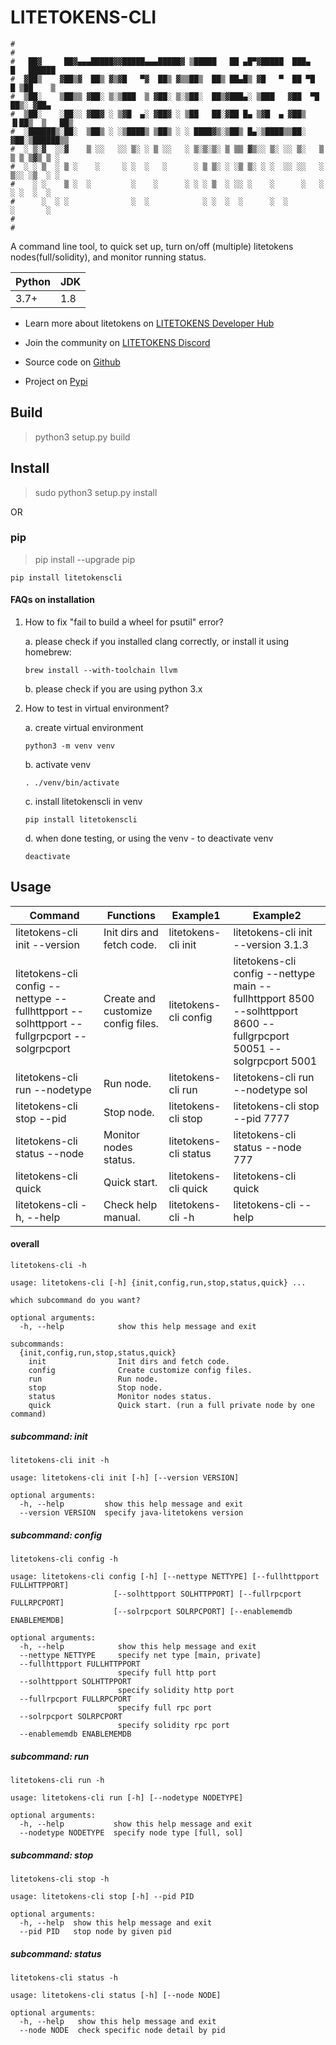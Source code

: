 # LITETOKENS-CLI
```
#
#
#   ██▓     ██▓▄▄▄█████▓▓█████▄▄▄█████▓ ▒█████   ██ ▄█▀▓█████  ███▄    █   ██████ 
#  ▓██▒    ▓██▒▓  ██▒ ▓▒▓█   ▀▓  ██▒ ▓▒▒██▒  ██▒ ██▄█▒ ▓█   ▀  ██ ▀█   █ ▒██    ▒ 
#  ▒██░    ▒██▒▒ ▓██░ ▒░▒███  ▒ ▓██░ ▒░▒██░  ██▒▓███▄░ ▒███   ▓██  ▀█ ██▒░ ▓██▄   
#  ▒██░    ░██░░ ▓██▓ ░ ▒▓█  ▄░ ▓██▓ ░ ▒██   ██░▓██ █▄ ▒▓█  ▄ ▓██▒  ▐▌██▒  ▒   ██▒
#  ░██████▒░██░  ▒██▒ ░ ░▒████▒ ▒██▒ ░ ░ ████▓▒░▒██▒ █▄░▒████▒▒██░   ▓██░▒██████▒▒
#  ░ ▒░▓  ░░▓    ▒ ░░   ░░ ▒░ ░ ▒ ░░   ░ ▒░▒░▒░ ▒ ▒▒ ▓▒░░ ▒░ ░░ ▒░   ▒ ▒ ▒ ▒▓▒ ▒ ░
#  ░ ░ ▒  ░ ▒ ░    ░     ░ ░  ░   ░      ░ ▒ ▒░ ░ ░▒ ▒░ ░ ░  ░░ ░░   ░ ▒░░ ░▒  ░ ░
#    ░ ░    ▒ ░  ░         ░    ░      ░ ░ ░ ▒  ░ ░░ ░    ░      ░   ░ ░ ░  ░  ░  
#      ░  ░ ░              ░  ░            ░ ░  ░  ░      ░  ░         ░       ░  
#                                                                                 
#
```

A command line tool, to quick set up, turn on/off (multiple) litetokens nodes(full/solidity), and monitor running status.

| Python | JDK |
|--------|-----|
| 3.7+   | 1.8 |

* Learn more about litetokens on [LITETOKENS Developer Hub](https://developers.litetokens.org/docs/full-node)

* Join the community on [LITETOKENS Discord](https://discord.gg/GsRgsTD)

* Source code on [Github](https://github.com/litetokens/litetokens-cli)

* Project on [Pypi](https://pypi.org/project/litetokenscli/)

## Build

> python3 setup.py build

## Install

> sudo python3 setup.py install

OR

### pip

> pip install --upgrade pip

```
pip install litetokenscli
```

#### FAQs on installation

1. How to fix "fail to build a wheel for psutil" error?

    a. please check if you installed clang correctly, or install it using homebrew:

    ```
    brew install --with-toolchain llvm
    ```

    b. please check if you are using python 3.x

2. How to test in virtual environment?
    
    a. create virtual environment

    ```
    python3 -m venv venv
    ```

    b. activate venv

    ```
    . ./venv/bin/activate
    ```

    c. install litetokenscli in venv

    ```
    pip install litetokenscli
    ```

    d. when done testing, or using the venv - to deactivate venv

    ```
    deactivate
    ```

## Usage

| Command                                                                              | Functions                          | Example1        | Example2                                                                                                      |
|--------------------------------------------------------------------------------------|------------------------------------|-----------------|---------------------------------------------------------------------------------------------------------------|
| litetokens-cli init --version                                                              | Init dirs and fetch code.          | litetokens-cli init   | litetokens-cli init --version 3.1.3                                                                                 |
| litetokens-cli config --nettype --fullhttpport --solhttpport --fullgrpcport --solgrpcport  | Create and customize config files. | litetokens-cli config | litetokens-cli config --nettype main --fullhttpport 8500 --solhttpport 8600 --fullgrpcport 50051 --solgrpcport 5001 |
| litetokens-cli run --nodetype                                                              | Run node.                          | litetokens-cli run    | litetokens-cli run --nodetype sol                                                                                   |
| litetokens-cli stop --pid                                                                  | Stop node.                         | litetokens-cli stop   | litetokens-cli stop --pid 7777                                                                                      |
| litetokens-cli status --node                                                               | Monitor nodes status.              | litetokens-cli status | litetokens-cli status --node 777                                                                                    |
| litetokens-cli quick                                                                       | Quick start.                       | litetokens-cli quick  | litetokens-cli quick                                                                                                |
| litetokens-cli -h, --help                                                                  | Check help manual.                 | litetokens-cli -h     | litetokens-cli --help                                                                                               |
#### overall

```
litetokens-cli -h
```
```
usage: litetokens-cli [-h] {init,config,run,stop,status,quick} ...

which subcommand do you want?

optional arguments:
  -h, --help            show this help message and exit

subcommands:
  {init,config,run,stop,status,quick}
    init                Init dirs and fetch code.
    config              Create customize config files.
    run                 Run node.
    stop                Stop node.
    status              Monitor nodes status.
    quick               Quick start. (run a full private node by one command)
```

##### subcommand: init

```
litetokens-cli init -h
```
```
usage: litetokens-cli init [-h] [--version VERSION]

optional arguments:
  -h, --help         show this help message and exit
  --version VERSION  specify java-litetokens version
```

##### subcommand: config

```
litetokens-cli config -h
```
```
usage: litetokens-cli config [-h] [--nettype NETTYPE] [--fullhttpport FULLHTTPPORT]
                       [--solhttpport SOLHTTPPORT] [--fullrpcport FULLRPCPORT]
                       [--solrpcport SOLRPCPORT] [--enablememdb ENABLEMEMDB]

optional arguments:
  -h, --help            show this help message and exit
  --nettype NETTYPE     specify net type [main, private]
  --fullhttpport FULLHTTPPORT
                        specify full http port
  --solhttpport SOLHTTPPORT
                        specify solidity http port
  --fullrpcport FULLRPCPORT
                        specify full rpc port
  --solrpcport SOLRPCPORT
                        specify solidity rpc port
  --enablememdb ENABLEMEMDB
```

##### subcommand: run

```
litetokens-cli run -h
```
```
usage: litetokens-cli run [-h] [--nodetype NODETYPE]

optional arguments:
  -h, --help           show this help message and exit
  --nodetype NODETYPE  specify node type [full, sol]
```

##### subcommand: stop

```
litetokens-cli stop -h
```
```
usage: litetokens-cli stop [-h] --pid PID

optional arguments:
  -h, --help  show this help message and exit
  --pid PID   stop node by given pid
```

##### subcommand: status

```
litetokens-cli status -h
```
```
usage: litetokens-cli status [-h] [--node NODE]

optional arguments:
  -h, --help   show this help message and exit
  --node NODE  check specific node detail by pid
```
